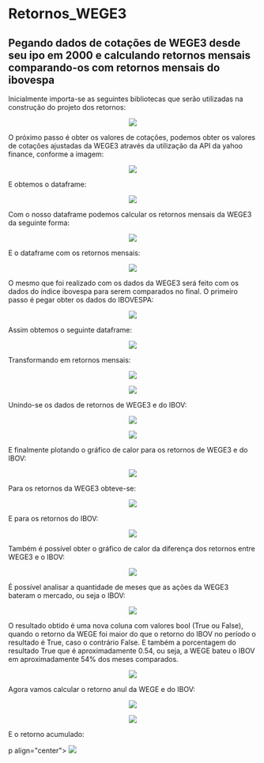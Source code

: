# Retornos_WEGE3
Pegando dados de cotações de WEGE3 desde seu ipo em 2000 e calculando retornos mensais comparando-os com retornos mensais do ibovespa
------
Inicialmente importa-se as seguintes bibliotecas que serão utilizadas na construção do projeto dos retornos:

<p align="center">
  <img src="https://user-images.githubusercontent.com/82683162/215821521-18f62639-08af-4b50-b036-167c4b128a4e.png" />
</p>

O próximo passo é obter os valores de cotações, podemos obter os valores de cotações ajustadas da WEGE3 através da utilização da API da yahoo finance, conforme a imagem:

<p align="center">
  <img src="https://user-images.githubusercontent.com/82683162/215821702-0d527583-21db-4e0d-a1f0-2e4262533832.png" />
</p>

E obtemos o dataframe: 

<p align="center">
  <img src="https://user-images.githubusercontent.com/82683162/215883138-c1043717-3af3-4091-8fee-0c719e01636f.png" />
</p>

Com o nosso dataframe podemos calcular os retornos mensais da WEGE3 da seguinte forma:

<p align="center">
  <img src="https://user-images.githubusercontent.com/82683162/215832146-24e5933c-8b84-46b5-87ef-3b2e0b0fdb4b.png" />
</p>

E o dataframe com os retornos mensais:

<p align="center">
  <img src="https://user-images.githubusercontent.com/82683162/215883570-45847a91-b734-4ced-8077-e00555599ed8.png" />
</p>

O mesmo que foi realizado com os dados da WEGE3 será feito com os dados do índice ibovespa para serem comparados no final.
O primeiro passo é pegar obter os dados do IBOVESPA:

<p align="center">
  <img src="https://user-images.githubusercontent.com/82683162/215885086-1f2cc000-ee93-43bf-a8c0-7e0bf31a3a8e.png" />
</p>

Assim obtemos o seguinte dataframe:

<p align="center">
  <img src="https://user-images.githubusercontent.com/82683162/215885345-043e0afb-a74c-4aac-a845-13027fca9877.png" />
</p>

Transformando em retornos mensais:
<p align="center">
  <img src="https://user-images.githubusercontent.com/82683162/216373078-449a2ef0-70d9-4360-a8c5-96c750f0db8b.png" />
</p>

<p align="center">
  <img src="https://user-images.githubusercontent.com/82683162/215887823-13d8e2a5-1968-408b-9c54-c72c20a04f5e.png" />
</p>

Unindo-se os dados de retornos de WEGE3 e do IBOV:

<p align="center">
  <img src="https://user-images.githubusercontent.com/82683162/216373606-6c1d60ae-cc55-4254-b9f1-2fbb6356dda9.png" />
</p>

<p align="center">
  <img src="https://user-images.githubusercontent.com/82683162/216373810-428cb11c-db16-4f13-8dd4-0d72a6f98d09.png" />
</p>

E finalmente plotando o gráfico de calor para os retornos de WEGE3 e do IBOV:

<p align="center">
  <img src="https://user-images.githubusercontent.com/82683162/216374732-d5550b19-b720-459b-8618-72a845abb557.png" />
</p>

Para os retornos da WEGE3 obteve-se:

<p align="center">
  <img src="https://user-images.githubusercontent.com/82683162/216378877-58699b17-b71f-4b33-9dae-5af3df778af7.png" />
</p>

E para os retornos do IBOV:

<p align="center">
  <img src="https://user-images.githubusercontent.com/82683162/216377899-44636131-fd74-4555-9893-49d38b1c0356.png" />
</p>

Também é possível obter o gráfico de calor da diferença dos retornos entre WEGE3 e o IBOV:

<p align="center">
  <img src="https://user-images.githubusercontent.com/82683162/216378654-d1e087cb-f204-4c85-9a75-bfe01290d652.png" />
</p>

É possível analisar a quantidade de meses que as ações da WEGE3 bateram o mercado, ou seja o IBOV:

<p align="center">
  <img src="https://user-images.githubusercontent.com/82683162/216379395-ff3117d5-32e2-481c-97b5-72e30865798b.png" />
</p>

O resultado obtido é uma nova coluna com valores bool (True ou False), quando o retorno da WEGE foi maior do que o retorno do IBOV no período o resultado é True, caso o contrário False. E também a porcentagem do resultado True que é aproximadamente 0.54, ou seja, a WEGE bateu o IBOV em aproximadamente 54% dos meses comparados.

<p align="center">
  <img src="https://user-images.githubusercontent.com/82683162/216380265-5e714709-fa85-4823-b354-3c3f650ebc13.png" />
</p>

Agora vamos calcular o retorno anul da WEGE e do IBOV:

<p align="center">
  <img src="https://user-images.githubusercontent.com/82683162/216381037-88eada14-26f3-4730-b523-0aad4c02273a.png" />
</p>

<p align="center">
  <img src="https://user-images.githubusercontent.com/82683162/216381354-493e762a-d046-491c-9389-f614cd143410.png" />
</p>

E o retorno acumulado: 

p align="center">
  <img src="https://user-images.githubusercontent.com/82683162/216381037-88eada14-26f3-4730-b523-0aad4c02273a.png" />
</p>






